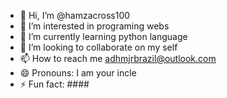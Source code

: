 - 👋 Hi, I’m @hamzacross100
- 👀 I’m interested in programing webs
- 🌱 I’m currently learning python language
- 💞️ I’m looking to collaborate on my self
- 📫 How to reach me adhmjrbrazil@outlook.com
- 😄 Pronouns: I am your incle
- ⚡ Fun fact: ####

<!---
hamzacross100/hamzacross100 is a ✨ special ✨ repository because its `README.md` (this file) appears on your GitHub profile.
You can click the Preview link to take a look at your changes.
--->
